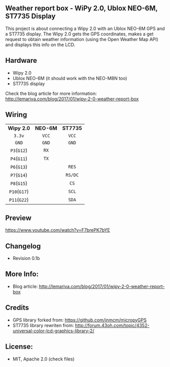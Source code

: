 Weather report box - WiPy 2.0, Ublox NEO-6M, ST7735 Display
------------------------------------------------
This project is about connecting a Wipy 2.0 with an Ublox NEO-6M GPS and a ST7735 display. The Wipy 2.0 gets the GPS coordinates, makes a get request to obtain weather information (using the Open Weather Map API) and displays this info on the LCD.

Hardware
----------------
* Wipy 2.0
* Ublox NEO-6M (it should work with the NEO-M8N too)
* ST7735 display

Check the blog article for more information:  http://lemariva.com/blog/2017/01/wipy-2-0-weather-report-box

Wiring 
---------------

|		|		|		|
|:-----:|:-----:|:-----:|
|**Wipy 2.0**|**NEO-6M**|**ST7735**|
| `3.3v`| `VCC` | `VCC`|
| `GND` | `GND` | `GND`|
| `P3`(`G12`) | `RX`  |	   |
| `P4`(`G11`) | `TX`  |	   |
| `P6`(`G13`) |   |	 `RES`  |
| `P7`(`G14`) |   |	 `RS/DC`  |
| `P8`(`G15`) |   |	 `CS`  |
| `P10`(`G17`) |   |	 `SCL`  |
| `P11`(`G22`) |   |	 `SDA`  |

Preview
--------------------
https://www.youtube.com/watch?v=F7brePK7bYE

Changelog
-------------------
* Revision 0.1b

More Info:
-----------
* Blog article: http://lemariva.com/blog/2017/01/wipy-2-0-weather-report-box

Credits
--------------------
* GPS library forked from: https://github.com/inmcm/micropyGPS
* ST7735 library rewriten from: http://forum.43oh.com/topic/4352-universal-color-lcd-graphics-library-2/

License:
---------------
* MIT, Apache 2.0 (check files)
